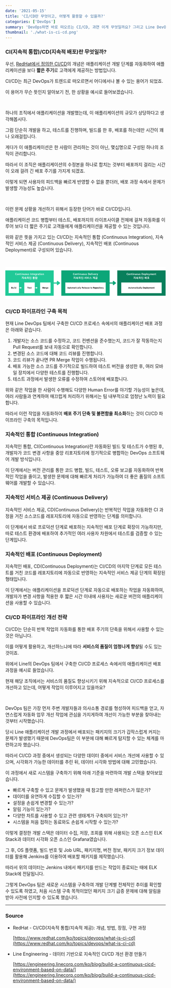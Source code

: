 ```yaml
---
date: '2021-05-15'
title: 'CI/CD란 무엇이고, 어떻게 활용할 수 있을까?'
categories: ['DevOps']
summary: 'DevOps하면 바로 떠오르는 CI/CD, 과연 이게 무엇일까요? 그리고 Line DevOps 팀에서는 어떻게 활용하는지 알아봅시다.'
thumbnail: './what-is-ci-cd.png'
---
```


### CI(지속적 통합)/CD(지속적 배포)란 무엇일까?

우선, [RedHat에서 정의한 CI/CD](https://www.redhat.com/ko/topics/devops/what-is-ci-cd)의 개념은 애플리케이션 개발 단계를 자동화하여 애플리케이션을 보다 **짧은 주기**로 고객에게 제공하는 방법입니다.

CI/CD는 최근 DevOps가 트렌드로 떠오르면서 어디에서나 볼 수 있는 용어가 되었죠.

이 용어가 무슨 뜻인지 알아보기 전, 한 상황을 예시로 들어보겠습니다.

<br />

하나의 조직에서 애플리케이션을 개발했는데, 이 애플리케이션의 규모가 상당하다고 생각해봅시다.

그럼 단순히 개발을 하고, 테스트를 진행하며, 빌드를 한 후, 배포를 하는데만 시간이 꽤나 오래걸립니다.

게다가 이 애플리케이션은 한 사람이 관리하는 것이 아닌, 몇십명으로 구성된 하나의 조직이 관리합니다.

따라서 이 조직은 애플리케이션의 수정본을 하나로 합치는 것부터 배포까지 걸리는 시간이 오래 걸려 긴 배포 주기를 가지게 되겠죠.

이렇게 되면 사용자의 피드백을 빠르게 반영할 수 없을 뿐더러, 배포 과정 속에서 문제가 발생할 가능성도 높습니다.

<br />

이런 문제 상황을 개선하기 위해서 등장한 단어가 바로 CI/CD입니다.

애플리케이션 코드 병합부터 테스트, 배포까지의 라이프사이클 전체에 걸쳐 자동화를 이루어 보다 더 짧은 주기로 고객들에게 애플리케이션을 제공할 수 있는 것입니다.

위와 같은 뜻을 가지고 있는 CI/CD는 지속적인 통합 (Continuous Integration), 지속적인 서비스 제공 (Continuous Delivery), 지속적인 배포 (Continuous Deployment)로 구성되어 있습니다.

<br />

![./what-is-ci-cd-1.png](./what-is-ci-cd-1.png)

### CI/CD 파이프라인 구축 목적

현재 Line DevOps 팀에서 구축한 CI/CD 프로세스 속에서의 애플리케이션 배포 과정은 아래와 같습니다.

1. 개발자는 소스 코드를 수정하고, 코드 컨벤션을 준수했는지, 코드가 잘 작동하는지 Pull Request를 보내 자동으로 확인합니다.
2. 변경된 소스 코드에 대해 코드 리뷰를 진행합니다.
3. 코드 리뷰가 끝나면 PR Merge 작업이 수행됩니다.
4. 배포 가능한 소스 코드를 주기적으로 빌드하여 테스트 버전을 생성한 후, 여러 모바일 장치에서 다양한 테스트를 진행합니다.
5. 테스트 과정에서 발생한 오류를 수정하여 스토어에 배포합니다.

위와 같은 작업을 한 사람이 수행해도 다양한 Human Error를 야기할 가능성이 높은데, 여러 사람들과 연계하여 매끄럽게 처리하기 위해서는 팀 내부적으로 엄청난 노력이 필요합니다.

따라서 이런 작업을 자동화하여 **배포 주기 단축 및 불편함을 최소화**하는 것이 CI/CD 파이프라인 구축의 목적입니다.

### 지속적인 통합 (Continuous Integration)

지속적인 통합, CI(Continuous Integration)란 자동화된 빌드 및 테스트가 수행된 후, 개발자가 코드 변경 사항을 중앙 리포지토리에 정기적으로 병합하는 DevOps 소프트웨어 개발 방식입니다.

이 단계에서는 버전 관리를 통한 코드 병합, 빌드, 테스트, 오류 보고를 자동화하여 반복적인 작업을 줄이고, 발생한 문제에 대해 빠르게 처리가 가능하여 더 좋은 품질의 소프트웨어를 개발할 수 있습니다.

### 지속적인 서비스 제공 (Continuous Delivery)

지속적인 서비스 제공, CD(Continuous Delivery)는 반복적인 작업을 자동화한 CI 과정을 거친 소스코드를 레포지토리에 자동으로 반영하는 단계를 의미합니다.

이 단계에서 바로 프로덕션 단계로 배포하는 지속적인 배포 단계로 확장이 가능하지만, 따로 테스트 환경에 배포하여 추가적인 여러 사용자 차원에서 테스트를 검증할 수 있는 단계입니다.

### 지속적인 배포 (Continuous Deployment)

지속적인 배포, CD(Continuous Deployment)는 CI/CD의 마지막 단계로 모든 테스트를 거친 코드를 레포지토리에 자동으로 반영하는 지속적인 서비스 제공 단계의 확장된 형태입니다.

이 단계에서는 애플리케이션을 프로덕션 단계로 자동으로 배포하는 작업을 자동화하여, 개발자가 변경 사항을 적용한 후 짧은 시간 이내에 사용자는 새로운 버전의 애플리케이션을 사용할 수 있습니다.

### CI/CD 파이프라인 개선 전략

CI/CD는 단순히 반복 작업의 자동화를 통한 배포 주기의 단축을 위해서 사용할 수 있는 것은 아닙니다.

이를 어떻게 활용하고, 개선하느냐에 따라 **서비스의 품질이 엄청나게 향상**될 수도 있는 것이죠.

위에서 Line의 DevOps 팀에서 구축한 CI/CD 프로세스 속에서의 애플리케이션 배포 과정을 예시로 들었습니다.

현재 해당 조직에서는 서비스의 품질도 향상시키기 위해 지속적으로 CI/CD 프로세스를 개선하고 있는데, 어떻게 작업이 이루어지고 있을까요?

<br />

DevOps 팀은 가장 먼저 주변 개발자들과 의사소통 경로를 형성하여 피드백을 얻고, 자연스럽게 자동화 업무 개선 작업에 관심을 가지게하여 개선이 가능한 부분을 찾아내는 것부터 시작했습니다.

당시 Line 애플리케이션 개발 과정에서 배포되는 패키지의 크기가 갑작스럽게 커지는 문제가 발생했기 때문에 DevOps팀은 이 부분에 대해 빠르게 탐지할 수 있는 체계를 마련하고자 했습니다.

따라서 CI/CD 과정 중에서 생성되는 다양한 데이터 중에서 서비스 개선에 사용할 수 있으며, 시각화가 가능한 데이터를 추린 뒤, 데이터 시각화 방법에 대해 고민했습니다.

이 과정에서 새로 시스템을 구축하기 위해 아래 기준을 마련하여 개발 스택을 찾아보았습니다.

- 빠르게 구축할 수 있고 문제가 발생했을 때 참고할 만한 레퍼런스가 많은가?
- 데이터를 유연하게 수집할 수 있는가?
- 설정을 손쉽게 변경할 수 있는가?
- 알림 기능이 있는가?
- 다양한 차트를 사용할 수 있고 관련 생태계가 구축되어 있는가?
- 시스템을 처음 접하는 동료와도 손쉽게 시작할 수 있는가?

이렇게 결정한 개발 스택은 데이터 수집, 저장, 조회를 위해 사용되는 오픈 소스인 ELK Stack과 데이터 시각화 오픈 소스인 Grafana였습니다.

그 후, OS 플랫폼, 빌드 번호 및 Job URL, 패키지명, 버전 정보, 패키지 크기 정보 데이터를 활용해 Jenkins를 이용하여 배포할 패키지를 제작했습니다.

따라서 위의 데이터는 Jenkins 내에서 패키지를 만드는 작업이 종료되는 때에 ELK Stack에 전달됩니다.

그렇게 DevOps 팀은 새로운 시스템을 구축하여 개발 단계별 전체적인 추이를 확인할 수 있도록 하였고, 처음 시스템 구축 목적이었던 패키지 크기 급증 문제에 대해 알림을 받아 사전에 인지할 수 있도록 했습니다.

---

### Source

- RedHat - CI/CD(지속적 통합/지속적 제공): 개념, 방법, 장점, 구현 과정

  [https://www.redhat.com/ko/topics/devops/what-is-ci-cd](https://www.redhat.com/ko/topics/devops/what-is-ci-cd)

- Line Engineering - 데이터 기반으로 지속적인 CI/CD 개선 환경 만들기

  [https://engineering.linecorp.com/ko/blog/build-a-continuous-cicd-environment-based-on-data/](https://engineering.linecorp.com/ko/blog/build-a-continuous-cicd-environment-based-on-data/)
